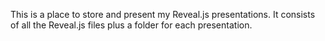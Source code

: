 This is a place to store and present my Reveal.js presentations.
It consists of all the Reveal.js files plus a folder for each presentation.
